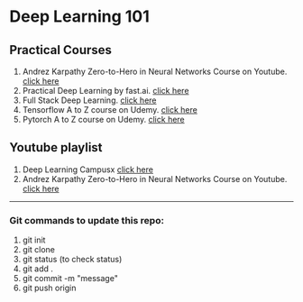 # Deep Learning 101



## Practical Courses

1. Andrez Karpathy Zero-to-Hero in Neural Networks Course on Youtube. [click here](https://karpathy.ai/zero-to-hero.html)
2. Practical Deep Learning by fast.ai. [click here](https://www.fast.ai/)
3. Full Stack Deep Learning. [click here](https://fullstackdeeplearning.com/course/)
4. Tensorflow A to Z course on Udemy. [click here](https://www.udemy.com/course/tensorflow-developer-certificate-machine-learning-zero-to-mastery/)
5. Pytorch A to Z course on Udemy. [click here](https://www.udemy.com/course/pytorch-for-deep-learning/?couponCode=KEEPLEARNING)


## Youtube playlist
1. Deep Learning Campusx [click here](https://www.youtube.com/watch?v=2dH_qjc9mFg&list=PLKnIA16_RmvYuZauWaPlRTC54KxSNLtNn&index=1)
2. Andrez Karpathy Zero-to-Hero in Neural Networks Course on Youtube. [click here](https://karpathy.ai/zero-to-hero.html)


----------------------------------------------------------------------------------------------------------------------------------
### Git commands to update this repo:
1. git init
2. git clone <url> 
3. git status (to check status)
4. git add .
5. git commit -m "message"
6. git push origin <main>
